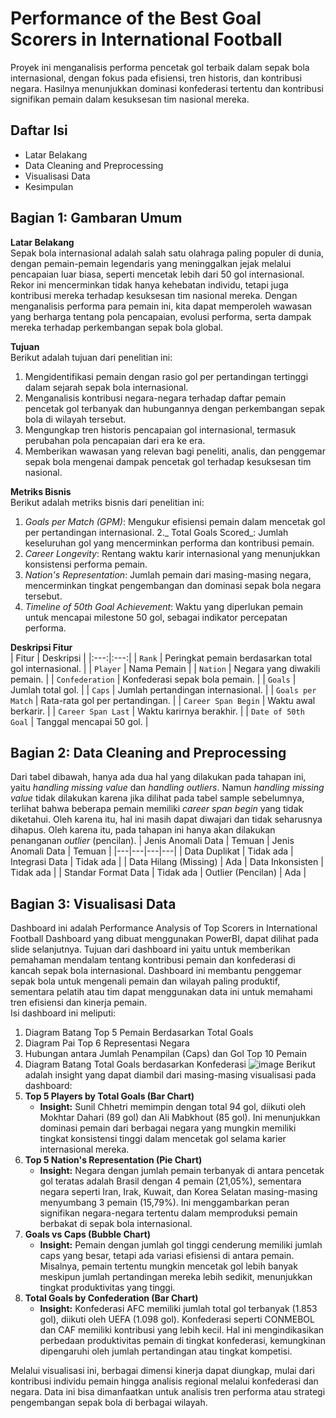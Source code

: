 # Performance of the Best Goal Scorers in International Football
Proyek ini menganalisis performa pencetak gol terbaik dalam sepak bola internasional, dengan fokus pada efisiensi, tren historis, dan kontribusi negara. Hasilnya menunjukkan dominasi konfederasi tertentu dan kontribusi signifikan pemain dalam kesuksesan tim nasional mereka.

## Daftar Isi
- Latar Belakang
- Data Cleaning and Preprocessing
- Visualisasi Data
- Kesimpulan

## Bagian 1: Gambaran Umum
**Latar Belakang**<br>
Sepak bola internasional adalah salah satu olahraga paling populer di dunia, dengan pemain-pemain legendaris yang meninggalkan jejak melalui pencapaian luar biasa, seperti mencetak lebih dari 50 gol internasional. Rekor ini mencerminkan tidak hanya kehebatan individu, tetapi juga kontribusi mereka terhadap kesuksesan tim nasional mereka. Dengan menganalisis performa para pemain ini, kita dapat memperoleh wawasan yang berharga tentang pola pencapaian, evolusi performa, serta dampak mereka terhadap perkembangan sepak bola global.

**Tujuan**<br>
Berikut adalah tujuan dari penelitian ini:
1. Mengidentifikasi pemain dengan rasio gol per pertandingan tertinggi dalam sejarah sepak bola internasional.
2. Menganalisis kontribusi negara-negara terhadap daftar pemain pencetak gol terbanyak dan hubungannya dengan perkembangan sepak bola di wilayah tersebut.
3. Mengungkap tren historis pencapaian gol internasional, termasuk perubahan pola pencapaian dari era ke era.
4. Memberikan wawasan yang relevan bagi peneliti, analis, dan penggemar sepak bola mengenai dampak pencetak gol terhadap kesuksesan tim nasional.

**Metriks Bisnis**<br>
Berikut adalah metriks bisnis dari penelitian ini:
1. _Goals per Match (GPM)_: Mengukur efisiensi pemain dalam mencetak gol per pertandingan internasional.
2._ Total Goals Scored_: Jumlah keseluruhan gol yang mencerminkan performa dan kontribusi pemain.
3. _Career Longevity_: Rentang waktu karir internasional yang menunjukkan konsistensi performa pemain.
4. _Nation's Representation_: Jumlah pemain dari masing-masing negara, mencerminkan tingkat pengembangan dan dominasi sepak bola negara tersebut.
5. _Timeline of 50th Goal Achievement_: Waktu yang diperlukan pemain untuk mencapai milestone 50 gol, sebagai indikator percepatan performa.

**Deskripsi Fitur**<br>
| Fitur | Deskripsi |
|:---:|:---:|
| `Rank` | Peringkat pemain berdasarkan total gol internasional. |
| `Player` | Nama Pemain |
| `Nation` | Negara yang diwakili pemain. |
| `Confederation` | Konfederasi sepak bola pemain. |
| `Goals` | Jumlah total gol. |
| `Caps` | Jumlah pertandingan internasional. |
| `Goals per Match` | Rata-rata gol per pertandingan. |
| `Career Span Begin` | Waktu awal berkarir. |
| `Career Span Last` | Waktu karirnya berakhir. |
| `Date of 50th Goal` | Tanggal mencapai 50 gol. |

## Bagian 2: Data Cleaning and Preprocessing
Dari tabel dibawah, hanya ada dua hal yang dilakukan pada tahapan ini, yaitu _handling missing value_ dan _handling outliers_. Namun _handling missing value_ tidak dilakukan karena jika dilihat pada tabel sample sebelumnya, terlihat bahwa beberapa pemain memiliki _career span begin_ yang tidak diketahui. Oleh karena itu, hal ini masih dapat diwajari dan tidak seharusnya dihapus. Oleh karena itu, pada tahapan ini hanya akan dilakukan penanganan _outlier_ (pencilan).
| Jenis Anomali Data | Temuan | Jenis Anomali Data | Temuan |
|---|---|---|---|
| Data Duplikat | Tidak ada | Integrasi Data | Tidak ada |
| Data Hilang (Missing) | Ada | Data Inkonsisten | Tidak ada |
| Standar Format Data | Tidak ada | Outlier (Pencilan) | Ada |

## Bagian 3: Visualisasi Data
Dashboard ini adalah Performance Analysis of Top Scorers in International Football Dashboard yang dibuat menggunakan PowerBI, dapat dilihat pada slide selanjutnya. Tujuan dari dashboard ini yaitu untuk memberikan pemahaman mendalam tentang kontribusi pemain dan konfederasi di kancah sepak bola internasional. Dashboard ini membantu penggemar sepak bola untuk mengenali pemain dan wilayah paling produktif, sementara pelatih atau tim dapat menggunakan data ini untuk memahami tren efisiensi dan kinerja pemain.<br>
Isi dashboard ini meliputi:
1. Diagram Batang Top 5 Pemain Berdasarkan Total Goals
2. Diagram Pai Top 6 Representasi Negara
3. Hubungan antara Jumlah Penampilan (Caps) dan Gol  Top 10 Pemain
4. Diagram Batang Total Goals berdasarkan Konfederasi
![image](https://github.com/user-attachments/assets/78bd553c-708a-4b46-b59b-cdd34615e23f)
Berikut adalah insight yang dapat diambil dari masing-masing visualisasi pada dashboard:
1. **Top 5 Players by Total Goals (Bar Chart)**  
   - **Insight:** Sunil Chhetri memimpin dengan total 94 gol, diikuti oleh Mokhtar Dahari (89 gol) dan Ali Mabkhout (85 gol). Ini menunjukkan dominasi pemain dari berbagai negara yang mungkin memiliki tingkat konsistensi tinggi dalam mencetak gol selama karier internasional mereka.
2. **Top 5 Nation's Representation (Pie Chart)**  
   - **Insight:** Negara dengan jumlah pemain terbanyak di antara pencetak gol teratas adalah Brasil dengan 4 pemain (21,05%), sementara negara seperti Iran, Irak, Kuwait, dan Korea Selatan masing-masing menyumbang 3 pemain (15,79%). Ini menggambarkan peran signifikan negara-negara tertentu dalam memproduksi pemain berbakat di sepak bola internasional.
3. **Goals vs Caps (Bubble Chart)**  
   - **Insight:** Pemain dengan jumlah gol tinggi cenderung memiliki jumlah caps yang besar, tetapi ada variasi efisiensi di antara pemain. Misalnya, pemain tertentu mungkin mencetak gol lebih banyak meskipun jumlah pertandingan mereka lebih sedikit, menunjukkan tingkat produktivitas yang tinggi.
4. **Total Goals by Confederation (Bar Chart)**  
   - **Insight:** Konfederasi AFC memiliki jumlah total gol terbanyak (1.853 gol), diikuti oleh UEFA (1.098 gol). Konfederasi seperti CONMEBOL dan CAF memiliki kontribusi yang lebih kecil. Hal ini mengindikasikan perbedaan produktivitas pemain di tingkat konfederasi, kemungkinan dipengaruhi oleh jumlah pertandingan atau tingkat kompetisi.

Melalui visualisasi ini, berbagai dimensi kinerja dapat diungkap, mulai dari kontribusi individu pemain hingga analisis regional melalui konfederasi dan negara. Data ini bisa dimanfaatkan untuk analisis tren performa atau strategi pengembangan sepak bola di berbagai wilayah.
